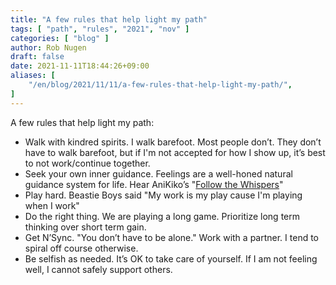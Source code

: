 ```yaml
---
title: "A few rules that help light my path"
tags: [ "path", "rules", "2021", "nov" ]
categories: [ "blog" ]
author: Rob Nugen
draft: false
date: 2021-11-11T18:44:26+09:00
aliases: [
    "/en/blog/2021/11/11/a-few-rules-that-help-light-my-path/",
]
---
```


A few rules that help light my path:

* Walk with kindred spirits.  I walk barefoot.  Most people don’t.  They don’t have to walk barefoot, but if I'm not accepted for how I show up, it’s best to not work/continue together. 
* Seek your own inner guidance.  Feelings are a well-honed natural guidance system for life. Hear AniKiko’s "[Follow the Whispers](https://open.spotify.com/track/3xmrEEOGLW40L4CtnHa65P)"
* Play hard.  Beastie Boys said "My work is my play cause I'm playing when I work"
* Do the right thing.   We are playing a long game.  Prioritize long term thinking over short term gain.
* Get N’Sync. "You don’t have to be alone." Work with a partner.  I tend to spiral off course otherwise.
* Be selfish as needed.  It’s OK to take care of yourself.  If I am not feeling well, I cannot safely support others.
